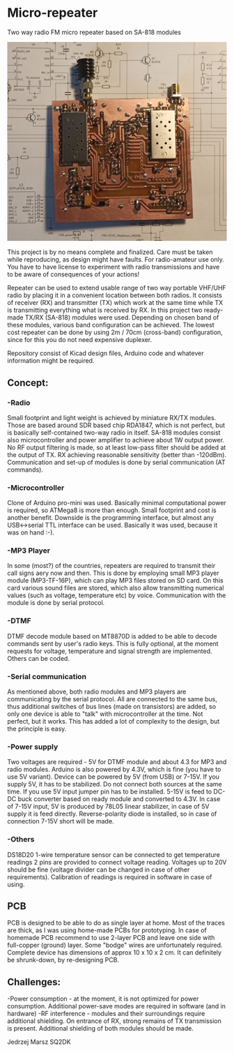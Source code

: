 # Micro-repeater
Two way radio FM micro repeater based on SA-818 modules

![Bottom view of second prototype.](https://github.com/sq2dk/Micro-repeater/blob/main/repeater_1.jpg)

This project is by no means complete and finalized. Care must be taken while reproducing, as design might have faults. For radio-amateur use only. You have to have license to experiment with radio transmissions and have to be aware of consequences of your actions!

Repeater can be used to extend usable range of two way portable VHF/UHF radio by placing it in a convenient location between both radios. It consists of receiver (RX) and transmitter (TX) which work at the same time while TX is transmitting everything what is received by RX.
In this project two ready-made TX/RX (SA-818) modules were used. Depending on chosen band of these modules, various band configuration can be achieved. The lowest cost repeater can be done by using 2m / 70cm (cross-band) configuration, since for this you do not need expensive duplexer.

Repository consist of Kicad design files, Arduino code and whatever information might be required.

## Concept:
### -Radio
Small footprint and light weight is achieved by miniature RX/TX modules. Those are based around SDR based chip RDA1847, which is not perfect, but is basically self-contained two-way radio in itself. SA-818 modules consist also microcontroller and power amplifier to achieve about 1W output power. No RF output filtering is made, so at least low-pass filter should be added at the output of TX. RX achieving reasonable sensitivity (better than -120dBm). Communication and set-up of modules is done by serial communication (AT commands). 
### -Microcontroller
Clone of Arduino pro-mini was used. Basically minimal computational power is required, so ATMega8 is more than enough. Small footprint and cost is another benefit. Downside is the programming interface, but almost any USB<->serial TTL interface can be used. Basically it was used, because it was on hand :-).
### -MP3 Player
In some (most?) of the countries, repeaters are required to transmit their call signs aery now and then. This is done by employing small MP3 player module (MP3-TF-16P), which can play MP3 files stored on SD card. On this card various sound files are stored, which also allow transmitting numerical values (such as voltage, temperature etc) by voice. Communication with the module is done by serial protocol.
### -DTMF
DTMF decode module based on MT8870D is added to be able to decode commands sent by user's radio keys. This is fully optional, at the moment requests for voltage, temperature and signal strength are implemented. Others can be coded.
### -Serial communication
As mentioned above, both radio modules and MP3 players are communicating by the serial protocol. All are connected to the same bus, thus additional switches of bus lines (made on transistors) are added, so only one device is able to "talk" with microcontroller at the time. Not perfect, but it works. This has added a lot of complexity to the design, but the principle is easy.
### -Power supply
Two voltages are required - 5V for DTMF module and about 4.3 for MP3 and radio modules. Arduino is also powered by 4.3V, which is fine (you have to use 5V variant). Device can be powered by 5V (from USB) or 7-15V. If you supply 5V, it has to be stabilized. Do not connect both sources at the same time. If you use 5V input jumper pin has to be installed. 5-15V is feed to DC-DC buck converter based on ready module and converted to 4.3V. In case of 7-15V input, 5V is produced by 78L05 linear stabilizer, in case of 5V supply it is feed directly. Reverse-polarity diode is installed, so in case of connection 7-15V short will be made.
### -Others
DS18D20 1-wire temperature sensor can be connected to get temperature readings
2 pins are provided to connect voltage reading. Voltages up to 20V should be fine (voltage divider can be changed in case of other requirements). Calibration of readings is required in software in case of using.

## PCB
PCB is designed to be able to do as single layer at home. Most of the traces are thick, as I was using home-made PCBs for prototyping. In case of homemade PCB recommend to use 2-layer PCB and leave one side with full-copper (ground) layer. Some "bodge" wires are unfortunately required. Complete device has dimensions of approx 10 x 10 x 2 cm. It can definitely be shrunk-down, by re-designing PCB.

## Challenges:
-Power consumption - at the moment, it is not optimized for power consumption. Additional power-save modes are required in software (and in hardware)
-RF interference - modules and their surroundings require additional shielding. On entrance of RX, strong remains of TX transmission is present. Additional shielding of both modules should be made.

Jedrzej Marsz SQ2DK
